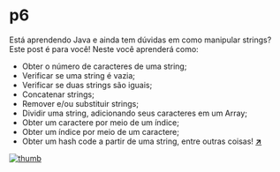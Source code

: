 # p6
Está aprendendo Java e ainda tem dúvidas em como manipular strings? Este post é para você!
Neste você aprenderá como:
- Obter o número de caracteres de uma string;
- Verificar se uma string é vazia;
- Verificar se duas strings são iguais;
- Concatenar strings;
- Remover e/ou substituir strings;
- Dividir uma string, adicionando seus caracteres em um Array;
- Obter um caractere por meio de um índice;
- Obter um índice por meio de um caractere;
- Obter um hash code a partir de uma string, entre outras coisas! 
[**:arrow_upper_right:**](https://aprendacodar.blogspot.com/2022/06/programacao-java-conheca-os-principais.html)

[![thumb](https://blogger.googleusercontent.com/img/b/R29vZ2xl/AVvXsEivgpkMH19t1xVpk0t2nvShZt32fDbjD3p4Ly-AAntLD1XV0lkDqyCS59tLdhcnGvc6tOa3ou-mKsDG2ONWnuyM_IMR0Zyu5yaOm-oepR7bODX_S97G3ojG7-JdOnrqZ5geKutevr_T8ILhQeF-WU3928qHZToU2PdnXVS40wkRfCoZs4wkbybxvfvK/s1600/string-java-classe-metodos.png)](https://aprendacodar.blogspot.com/2022/06/programacao-java-conheca-os-principais.html)